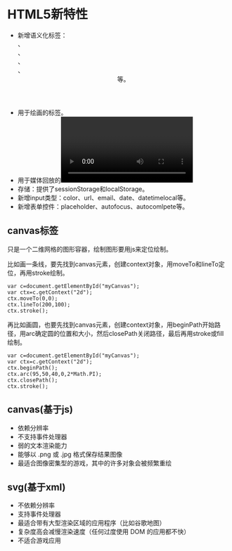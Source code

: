 # HTML5新特性

- 新增语义化标签：<footer>、<article>、<nav>、<section>、<header>等。
- 用于绘画的<canvas>标签。
- 用于媒体回放的<video>和<audio>标签。
- 存储：提供了sessionStorage和localStorage。
- 新增input类型：color、url、email、date、datetimelocal等。
- 新增表单控件：placeholder、autofocus、autocomlpete等。

## canvas标签

只是一个二维网格的图形容器，绘制图形要用js来定位绘制。

比如画一条线，要先找到canvas元素，创建context对象，用moveTo和lineTo定位，再用stroke绘制。

```
var c=document.getElementById("myCanvas"); 
var ctx=c.getContext("2d"); 
ctx.moveTo(0,0); 
ctx.lineTo(200,100); 
ctx.stroke();
```

再比如画圆，也要先找到canvas元素，创建context对象，用beginPath开始路径，用arc确定圆的位置和大小，然后closePath关闭路径，最后再用stroke或fill绘制。

```
var c=document.getElementById("myCanvas");
var ctx=c.getContext("2d");
ctx.beginPath();
ctx.arc(95,50,40,0,2*Math.PI);
ctx.closePath();
ctx.stroke();
```

## canvas(基于js)

- 依赖分辨率
- 不支持事件处理器
- 弱的文本渲染能力
- 能够以 .png 或 .jpg 格式保存结果图像
- 最适合图像密集型的游戏，其中的许多对象会被频繁重绘

## svg(基于xml)

- 不依赖分辨率
- 支持事件处理器
- 最适合带有大型渲染区域的应用程序（比如谷歌地图）
- 复杂度高会减慢渲染速度（任何过度使用 DOM 的应用都不快）
- 不适合游戏应用